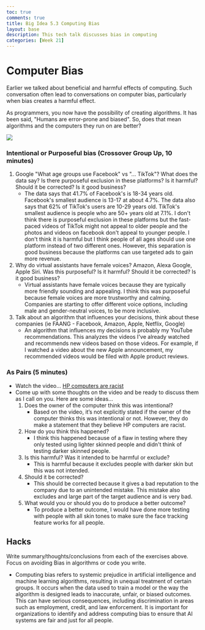 ```yaml
---
toc: true
comments: true
title: Big Idea 5.3 Computing Bias
layout: base
description: This tech talk discusses bias in computing
categories: [Week 21]
---
```


# Computer Bias
Earlier we talked about beneficial and harmful effects of computing.  Such conversation often lead to conversations on computer bias, particularly when bias creates a harmful effect.

As programmers, you now have the possibility of creating algorithms.  It has been said, "Humans are error-prone and biased".  So, does that mean algorithms and the computers they run on are better?

![]({{site.baseurl}}/images/computerbias.webp)

### Intentional or Purposeful bias (Crossover Group Up, 10 minutes)
1. Google "What age groups use Facebook" vs "... TikTok"?  What does the data say?  Is there purposeful exclusion in these platforms?  Is it harmful?  Should it be corrected?  Is it good business?
    - The data says that 41.7% of Facebook's is 18-34 years old. Facebook's smallest audience is 13-17 at about 4.7%. The data also says that 62% of TikTok's users are 10-29 years old. TikTok's smallest audience is people who are 50+ years old at 7.1%. I don't think there is purposeful exclusion in these platforms but the fast-paced videos of TikTok might not appeal to older people and the photos and videos on facebook don't appeal to younger people. I don't think it is harmful but I think people of all ages should use one platform instead of two different ones. However, this separation is good business because the platforms can use targeted ads to gain more revenue.
2. Why do virtual assistants have female voices? Amazon, Alexa Google, Apple Siri. Was this purposeful?  Is it harmful?  Should it be corrected?  Is it good business?
    - Virtual assistants have female voices because they are typically more friendly sounding and appealing. I think this was purposeful because female voices are more trustworthy and calming. Companies are starting to offer different voice options, including male and gender-neutral voices, to be more inclusive.
3. Talk about an algorithm that influences your decisions, think about these companies (ie FAANG - Facebook, Amazon, Apple, Netflix, Google)
    - An algorithm that influences my decisions is probably my YouTube recommendations. This analyzes the videos I've already watched and recommends new videos based on those videos. For example, if I watched a video about the new Apple announcement, my recommended videos would be filed with Apple product reviews.


### As Pairs (5 minutes)
* Watch the video... [HP computers are racist](https://www.youtube.com/watch?v=t4DT3tQqgRM)
* Come up with some thoughts on the video and be ready to discuss them as I call on you.  Here are some ideas...
    1. Does the owner of the computer think this was intentional?
        - Based on the video, it’s not explicitly stated if the owner of the computer thinks this was intentional or not. However, they do make a statement that they believe HP computers are racist.
    2. How do you think this happened?
        - I think this happened because of a flaw in testing where they only tested using lighter skinned people and didn't think of testing darker skinned people.
    3. Is this harmful?  Was it intended to be harmful or exclude?
        - This is harmful because it excludes people with darker skin but this was not intended.
    4. Should it be corrected?
        - This should be corrected because it gives a bad reputation to the company due to an unintended mistake. This mistake also excludes and large part of the target audience and is very bad.
    5. What would you or should you do to produce a better outcome?
        - To produce a better outcome, I would have done more testing with people with all skin tones to make sure the face tracking feature works for all people.

## Hacks
Write summary/thoughts/conclusions from each of the exercises above.  Focus on avoiding Bias in algorithms or code you write.
- Computing bias refers to systemic prejudice in artificial intelligence and machine learning algorithms, resulting in unequal treatment of certain groups. It occurs when the data used to train a model or the way the algorithm is designed leads to inaccurate, unfair, or biased outcomes. This can have serious consequences, including discrimination in areas such as employment, credit, and law enforcement. It is important for organizations to identify and address computing bias to ensure that AI systems are fair and just for all people.